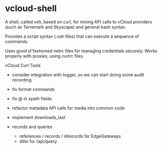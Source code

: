 vcloud-shell
===========
A shell, called vsh, based on curl, for mixing API calls to vCloud providers (such as Terremark and Skyscape) and general bash syntax.

Provides a script syntax (.vsh files) that can execute a sequence of commands.

Uses good ol'fashioned netrc files for managing credentials securely. Works properly with proxies, using curlrc files.


vCloud Curl Tools


* consider integration with logger, so we can start doing some audit recording
* fix format commands
* fix @ in xpath fields
* refactor metadata API calls for media into common code
* implement downloads_last

* records and queries
	* references / records / idrecords for EdgeGateways
	* ditto for /api/query